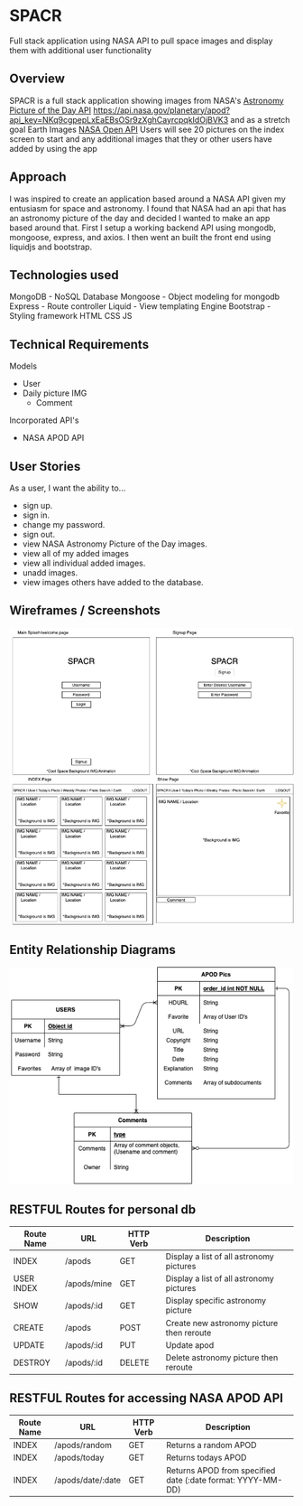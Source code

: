 # SPACR
Full stack application using NASA API to pull space images and display them with additional user functionality

## Overview
SPACR is a full stack application showing images from NASA's [Astronomy Picture of the Day API](https://apod.nasa.gov/apod/astropix.html) https://api.nasa.gov/planetary/apod?api_key=NKq9cgpepLxEaEBsOSr9zXghCayrcpqkIdOjBVK3 and as a stretch goal Earth Images 
[NASA Open API](https://api.nasa.gov/)
Users will see 20 pictures on the index screen to start and any additional images that they or other users have added by using the app

## Approach
I was inspired to create an application based around a NASA API given my entusiasm for space and astronomy. I found that NASA had an api that has an astronomy picture of the day and decided I wanted to make an app based around that. First I setup a working backend API using mongodb, mongoose, express, and axios. I then went an built the front end using liquidjs and bootstrap. 

## Technologies used
MongoDB - NoSQL Database
Mongoose - Object modeling for mongodb
Express - Route controller
Liquid - View templating Engine
Bootstrap - Styling framework
HTML
CSS
JS

## Technical Requirements
Models
  - User
  - Daily picture IMG
    - Comment

Incorporated API's
- NASA APOD API

## User Stories
As a user, I want the ability to... 
  - sign up.
  - sign in. 
  - change my password. 
  - sign out. 
  - view NASA Astronomy Picture of the Day images. 
  - view all of my added images
  - view all individual added images. 
  - unadd images. 
  - view images others have added to the database. 

## Wireframes / Screenshots
![SPACR Wireframe](/planning/SPACR-wireframe.png)
## Entity Relationship Diagrams
![SPACR ERD](/planning/ERD.png)

## RESTFUL Routes for personal db
| Route Name | URL | HTTP Verb | Description |
| ----------- | ----------- | ----------- | ----------- |
| INDEX | /apods | GET | Display a list of all astronomy pictures |
| USER INDEX | /apods/mine | GET | Display a list of all astronomy pictures |
| SHOW | /apods/:id | GET | Display specific astronomy picture |
| CREATE | /apods | POST | Create new astronomy picture then reroute |
| UPDATE | /apods/:id | PUT | Update apod |
| DESTROY | /apods/:id | DELETE | Delete astronomy picture then reroute |

## RESTFUL Routes for accessing NASA APOD API
| Route Name | URL | HTTP Verb | Description |
| ----------- | ----------- | ----------- | ----------- |
| INDEX | /apods/random | GET | Returns a random APOD |
| INDEX | /apods/today | GET | Returns todays APOD |
| INDEX | /apods/date/:date | GET | Returns APOD from specified date (:date format: YYYY-MM-DD) |